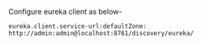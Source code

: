 Configure eureka client as below-

`eureka.client.service-url:defaultZone: http://admin:admin@localhost:8761/discovery/eureka/`  
